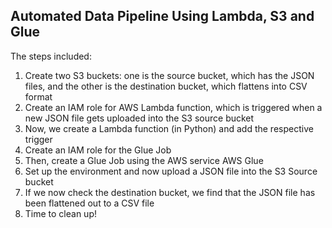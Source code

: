 ## Automated Data Pipeline Using Lambda, S3 and Glue

The steps included:
1. Create two S3 buckets: one is the source bucket, which has the JSON files, and the other is the destination bucket, which flattens into CSV format
2. Create an IAM role for AWS Lambda function, which is triggered when a new JSON file gets uploaded into the S3 source bucket  
3. Now, we create a Lambda function (in Python) and add the respective trigger
4. Create an IAM role for the Glue Job
5. Then, create a Glue Job using the AWS service AWS Glue
6. Set up the environment and now upload a JSON file into the S3 Source bucket
7. If we now check the destination bucket, we find that the JSON file has been flattened out to a CSV file
8. Time to clean up!
